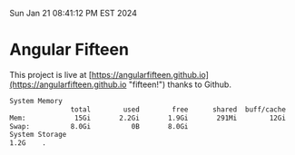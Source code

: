 Sun Jan 21 08:41:12 PM EST 2024

# Angular Fifteen


This project is live at [https://angularfifteen.github.io](https://angularfifteen.github.io "fifteen!") thanks to Github.

```bash
System Memory
               total        used        free      shared  buff/cache   available
Mem:            15Gi       2.2Gi       1.9Gi       291Mi        12Gi        13Gi
Swap:          8.0Gi          0B       8.0Gi
System Storage
1.2G	.
```
```bash
